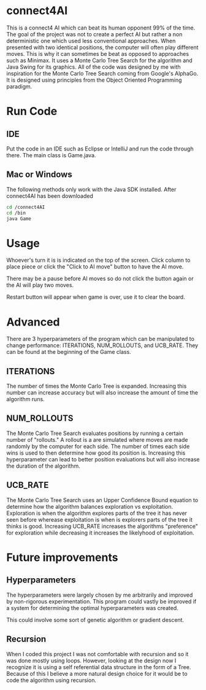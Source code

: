 # connect4AI

This is a connect4 AI which can beat its human opponent 99% of the time. The goal of the project was not to create a perfect AI but rather a non deterministic one which used less conventional approaches. When presented with two identical positions, the computer will often play different moves. This is why it can sometimes be beat as opposed to approaches such as Minimax. It uses a Monte Carlo Tree Search for the algorithm and Java Swing for its graphics. All of the code was designed by me with inspiration for the Monte Carlo Tree Search coming from Google's AlphaGo. It is designed using principles from the Object Oriented Programming paradigm. 

# Run Code
## IDE
Put the code in an IDE such as Eclipse or IntelliJ and run the code through there. The main class is Game.java.

## Mac or Windows
The following methods only work with the Java SDK installed. 
After connect4AI has been downloaded 
``` bash
cd /connect4AI
cd /bin
java Game
```
# Usage
Whoever's turn it is is indicated on the top of the screen. Click column to place piece or click the "Click to AI move" button to have the AI move. 

There may be a pause before AI moves so do not click the button again or the AI will play two moves. 

Restart button will appear when game is over, use it to clear the board. 

# Advanced
There are 3 hyperparameters of the program which can be manipulated to change performance: ITERATIONS, NUM_ROLLOUTS, and UCB_RATE. They can be found at the beginning of the Game class.

## ITERATIONS
The number of times the Monte Carlo Tree is expanded. Increasing this number can increase accuracy but will also increase the amount of time the algorithm runs.

## NUM_ROLLOUTS
The Monte Carlo Tree Search evaluates positions by running a certain number of "rollouts." A rollout is a are simulated where moves are made randomly by the computer for each side. The number of times each side wins is used to then determine how good its position is. Increasing this hyperparameter can lead to better position evaluations but will also increase the duration of the algorithm.

## UCB_RATE
The Monte Carlo Tree Search uses an Upper Confidence Bound equation to determine how the algorithm balances exploration vs exploitation. Exploration is when the algorithm explores parts of the tree it has never seen before wherease exploitation is when is explorers parts of the tree it thinks is good. Increasing UCB_RATE increases the algorithms "preference" for exploration while decreasing it increases the likelyhood of exploitation. 

# Future improvements
## Hyperparameters
The hyperparameters were largely chosen by me arbitrarily and improved by non-rigorous experimentation. This program could vastly be improved if a system for determining the optimal hyperparameters was created. 

This could involve some sort of genetic algorithm or gradient descent.

## Recursion
When I coded this project I was not comfortable with recursion and so it was done mostly using loops. However, looking at the design now I recognize it is using a self referential data structure in the form of a Tree. Because of this I believe a more natural design choice for it would be to code the algorithm using recursion.




